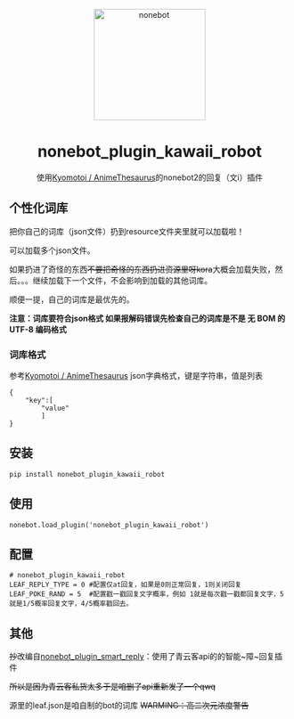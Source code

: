 <p align="center">
  <a href="https://v2.nonebot.dev/"><img src="https://v2.nonebot.dev/logo.png" width="200" height="200" alt="nonebot"></a>
</p>
<div align="center">

# nonebot_plugin_kawaii_robot

使用[Kyomotoi / AnimeThesaurus](https://github.com/Kyomotoi/AnimeThesaurus)的nonebot2的回复（文i）插件


</div>

## 个性化词库

把你自己的词库（json文件）扔到resource文件夹里就可以加载啦！

可以加载多个json文件。

如果扔进了奇怪的东西~~不要把奇怪的东西扔进资源里呀kora~~大概会加载失败，然后。。。继续加载下一个文件，不会影响到加载的其他词库。

顺便一提，自己的词库是最优先的。

__注意：词库要符合json格式 如果报解码错误先检查自己的词库是不是 无 BOM 的 UTF-8 编码格式__

### 词库格式

参考[Kyomotoi / AnimeThesaurus](https://github.com/Kyomotoi/AnimeThesaurus)
json字典格式，键是字符串，值是列表
    
    {
        "key":[
            "value"
            ]
    }
    
## 安装
    pip install nonebot_plugin_kawaii_robot
## 使用
    nonebot.load_plugin('nonebot_plugin_kawaii_robot') 
## 配置
    # nonebot_plugin_kawaii_robot
    LEAF_REPLY_TYPE = 0 #配置仅at回复，如果是0则正常回复，1则关闭回复
    LEAF_POKE_RAND = 5  #配置戳一戳回复文字概率，例如 1就是每次戳一戳都回复文字，5就是1/5概率回复文字，4/5概率戳回去。

## 其他
~~抄~~改编自[nonebot_plugin_smart_reply](https://github.com/Special-Week/nonebot_plugin_smart_reply)：使用了青云客api的的智能~障~回复插件

~~所以是因为青云客私货太多于是咱删了api重新发了一个qwq~~

源里的leaf.json是咱自制的bot的词库   ~~WARMING：高二次元浓度警告~~

